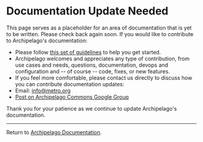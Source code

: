 # Documentation Update Needed

This page serves as a placeholder for an area of documentation that is yet to be written. Please check back again soon. If you would like to contribute to Archipelago's documentation:
- Please follow [this set of guidelines](docs/giveortake.md) to help you get started.
- Archipelago welcomes and appreciates any type of contribution, from use cases and needs, questions, documentation, devops and configuration and -- of course -- code, fixes, or new features.
- If you feel more comfortable, please contact us directly to discuss how you can contribute documentation updates:
 - Email: info@metro.org
 - [Post on Archipelago Commons Google Group](https://groups.google.com/forum/#!forum/archipelago-commons )

Thank you for your patience as we continue to update Archipelago's documentation.

---

Return to [Archipelago Documentation](../README.md).
